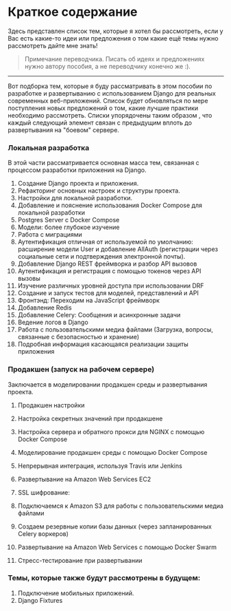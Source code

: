 # Краткое содержание

Здесь представлен список тем, которые я хотел бы рассмотреть, если у Вас есть какие-то идеи или предложения о том какие ещё темы нужно рассмотреть дайте мне знать!

> Примечание переводчика. Писать об идеях и предложениях нужно автору пособия, а не переводчику конечно же :\).

---

Вот подборка тем, которые я буду рассматривать в этом пособии по разработке и развертыванию с использованием Django для реальных современных веб-приложений. Список будет обновляться по мере поступления новых предложений о том, какие лучшие практики необходимо рассмотреть. Списки упорядочены таким образом , что каждый следующий элемент связан с предыдущим вплоть до развертывания на "боевом" сервере.

### Локальная разработка

В этой части рассматривается основная масса тем, связанная с процессом разработки приложения на Django.

1. Создание Django проекта и приложения.
2. Рефакторинг основных настроек и структуры проекта.
3. Настройки для локальной разработки.
4. Добавление и пояснение использования Docker Compose для локальной разработки
5. Postgres Server c Docker Compose
6. Модели: более глубокое изучение
7. Работа с миграциями
8. Аутентификация отличная от используемой по умолчанию: расширение модели User и добавление AllAuth \(регистрации через социальные сети и подтверждения электронной почты\).
9. Добавление Django REST фреймворка и разбор API вызовов
10. Аутентификация и регистрация с помощью токенов через API вызовы
11. Изучение различных уровней доступа при использовании DRF
12. Создание и запуск тестов для моделей, представлений и API
13. Фронтэнд: Переходим на JavaScript фреймворк
14. Добавление Redis
15. Добавление Celery: Сообщения и асинхронные задачи
16. Ведение логов в Django
17. Работа с пользовательскими медиа файлами \(Загрузка, вопросы, связанные с безопасностью и хранение\)
18. Подробная информация касающаяся реализации защиты приложения

### Продакшен \(запуск на рабочем сервере\)

Заключается в моделировании продакшен среды и развертывания проекта.

1. Продакшен настройки
2. Настройка секретных значений при продакшене
3. Настройка сервера и обратного прокси для NGINX c помощью Docker Compose
4. Моделирование продакшен среды с помощью Docker Compose
5. Непрерывная интеграция, используя Travis или Jenkins
6. Развертывание на Amazon Web Services EC2

7. SSL шифрование:

8. Подключаемся к Amazon S3 для работы с пользовательскими медиа файлами

9. Создаем резервные копии базы данных \(через запланированных Celery воркеров\)
10. Развертывание на Amazon Web Services c помощью Docker Swarm
11. Стресс-тестирование при развертывании

### Темы, которые также будут рассмотрены в будущем:

1. Подключение мобильных приложений.
2. Django Fixtures



